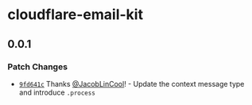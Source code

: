 # cloudflare-email-kit

## 0.0.1

### Patch Changes

-   [`9fd641c`](https://github.com/JacobLinCool/cloudflare-email-kit/commit/9fd641c3b3d8e1c2b3eea9a714656b960eaa8034) Thanks [@JacobLinCool](https://github.com/JacobLinCool)! - Update the context message type and introduce `.process`
